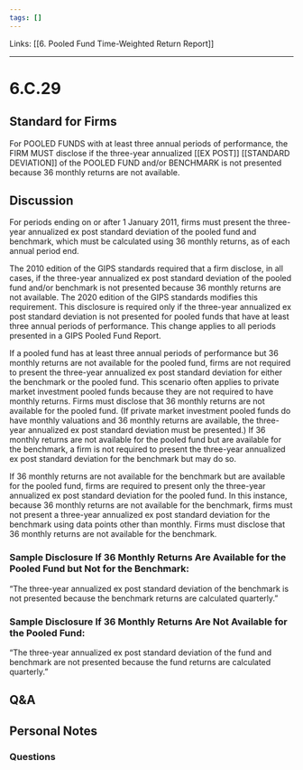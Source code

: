 ```yaml
---
tags: []
---
```

Links: [[6. Pooled Fund Time-Weighted Return Report]]
___
# 6.C.29
## Standard for Firms
For POOLED FUNDS with at least three annual periods of performance, the FIRM MUST disclose if the three-year annualized [[EX POST]] [[STANDARD DEVIATION]] of the POOLED FUND and/or BENCHMARK is not presented because 36 monthly returns are not available.
## Discussion
For periods ending on or after 1 January 2011, firms must present the three-year annualized ex post standard deviation of the pooled fund and benchmark, which must be calculated using 36 monthly returns, as of each annual period end.

The 2010 edition of the GIPS standards required that a firm disclose, in all cases, if the three-year annualized ex post standard deviation of the pooled fund and/or benchmark is not presented because 36 monthly returns are not available. The 2020 edition of the GIPS standards modifies this requirement. This disclosure is required only if the three-year annualized ex post standard deviation is not presented for pooled funds that have at least three annual periods of performance. This change applies to all periods presented in a GIPS Pooled Fund Report.

If a pooled fund has at least three annual periods of performance but 36 monthly returns are not available for the pooled fund, firms are not required to present the three-year annualized ex post standard deviation for either the benchmark or the pooled fund. This scenario often applies to private market investment pooled funds because they are not required to have monthly returns. Firms must disclose that 36 monthly returns are not available for the pooled fund. (If private market investment pooled funds do have monthly valuations and 36 monthly returns are available, the three-year annualized ex post standard deviation must be presented.) If 36 monthly returns are not available for the pooled fund but are available for the benchmark, a firm is not required to present the three-year annualized ex post standard deviation for the benchmark but may do so.

If 36 monthly returns are not available for the benchmark but are available for the pooled fund, firms are required to present only the three-year annualized ex post standard deviation for the pooled fund. In this instance, because 36 monthly returns are not available for the benchmark, firms must not present a three-year annualized ex post standard deviation for the benchmark using data points other than monthly. Firms must disclose that 36 monthly returns are not available for the benchmark.
### Sample Disclosure If 36 Monthly Returns Are Available for the Pooled Fund but Not for the Benchmark:
“The three-year annualized ex post standard deviation of the benchmark is not presented because the benchmark returns are calculated quarterly.”
### Sample Disclosure If 36 Monthly Returns Are Not Available for the Pooled Fund:
“The three-year annualized ex post standard deviation of the fund and benchmark are not presented because the fund returns are calculated quarterly.”
## Q&A

## Personal Notes

### Questions